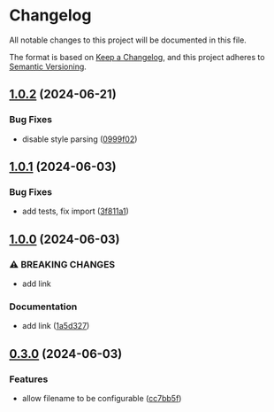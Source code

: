 # Changelog

All notable changes to this project will be documented in this file.

The format is based on [Keep a Changelog](https://keepachangelog.com/en/1.1.0/),
and this project adheres to [Semantic Versioning](https://semver.org/spec/v2.0.0.html).

## [1.0.2](https://github.com/shepherdjerred/webring/compare/v1.0.1...v1.0.2) (2024-06-21)


### Bug Fixes

* disable style parsing ([0999f02](https://github.com/shepherdjerred/webring/commit/0999f025b4e9970a20bde8c1ffce1248ce38f3b7))

## [1.0.1](https://github.com/shepherdjerred/webring/compare/v1.0.0...v1.0.1) (2024-06-03)


### Bug Fixes

* add tests, fix import ([3f811a1](https://github.com/shepherdjerred/webring/commit/3f811a18fae9186795f5d34cb0d4bbdd20f2a5df))

## [1.0.0](https://github.com/shepherdjerred/webring/compare/v0.3.0...v1.0.0) (2024-06-03)


### ⚠ BREAKING CHANGES

* add link

### Documentation

* add link ([1a5d327](https://github.com/shepherdjerred/webring/commit/1a5d327a002785809e84aab70b19d18dd135f78b))

## [0.3.0](https://github.com/shepherdjerred/webring/compare/v0.2.0...v0.3.0) (2024-06-03)

### Features

- allow filename to be configurable ([cc7bb5f](https://github.com/shepherdjerred/webring/commit/cc7bb5f3139f306952d03568fc63cc9fcbfaad5e))
